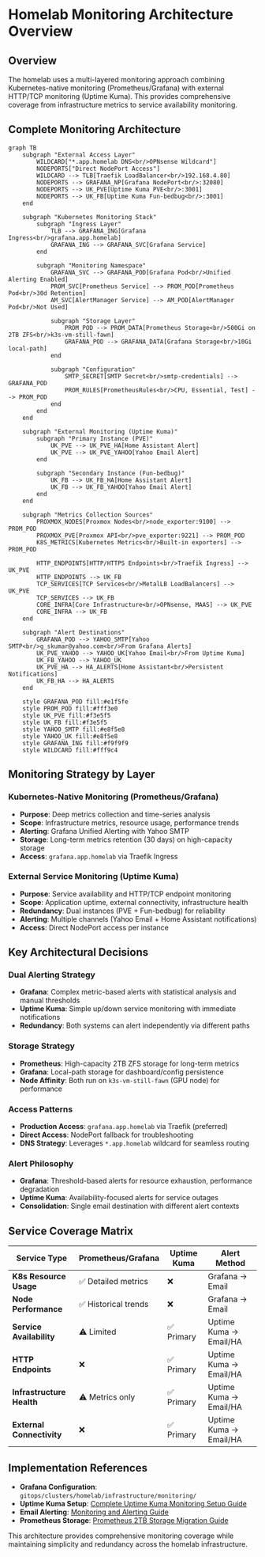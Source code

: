 # Homelab Monitoring Architecture Overview

## Overview

The homelab uses a multi-layered monitoring approach combining Kubernetes-native monitoring (Prometheus/Grafana) with external HTTP/TCP monitoring (Uptime Kuma). This provides comprehensive coverage from infrastructure metrics to service availability monitoring.

## Complete Monitoring Architecture

```mermaid
graph TB
    subgraph "External Access Layer"
        WILDCARD["*.app.homelab DNS<br/>OPNsense Wildcard"] 
        NODEPORTS["Direct NodePort Access"]
        WILDCARD --> TLB[Traefik LoadBalancer<br/>192.168.4.80]
        NODEPORTS --> GRAFANA_NP[Grafana NodePort<br/>:32080]
        NODEPORTS --> UK_PVE[Uptime Kuma PVE<br/>:3001]
        NODEPORTS --> UK_FB[Uptime Kuma Fun-bedbug<br/>:3001]
    end
    
    subgraph "Kubernetes Monitoring Stack"
        subgraph "Ingress Layer"
            TLB --> GRAFANA_ING[Grafana Ingress<br/>grafana.app.homelab]
            GRAFANA_ING --> GRAFANA_SVC[Grafana Service]
        end
        
        subgraph "Monitoring Namespace"
            GRAFANA_SVC --> GRAFANA_POD[Grafana Pod<br/>Unified Alerting Enabled]
            PROM_SVC[Prometheus Service] --> PROM_POD[Prometheus Pod<br/>30d Retention]
            AM_SVC[AlertManager Service] --> AM_POD[AlertManager Pod<br/>Not Used]
            
            subgraph "Storage Layer"
                PROM_POD --> PROM_DATA[Prometheus Storage<br/>500Gi on 2TB ZFS<br/>k3s-vm-still-fawn]
                GRAFANA_POD --> GRAFANA_DATA[Grafana Storage<br/>10Gi local-path]
            end
            
            subgraph "Configuration"
                SMTP_SECRET[SMTP Secret<br/>smtp-credentials] --> GRAFANA_POD
                PROM_RULES[PrometheusRules<br/>CPU, Essential, Test] --> PROM_POD
            end
        end
    end
    
    subgraph "External Monitoring (Uptime Kuma)"
        subgraph "Primary Instance (PVE)"
            UK_PVE --> UK_PVE_HA[Home Assistant Alert]
            UK_PVE --> UK_PVE_YAHOO[Yahoo Email Alert]
        end
        
        subgraph "Secondary Instance (Fun-bedbug)"  
            UK_FB --> UK_FB_HA[Home Assistant Alert]
            UK_FB --> UK_FB_YAHOO[Yahoo Email Alert]
        end
    end
    
    subgraph "Metrics Collection Sources"
        PROXMOX_NODES[Proxmox Nodes<br/>node_exporter:9100] --> PROM_POD
        PROXMOX_PVE[Proxmox API<br/>pve_exporter:9221] --> PROM_POD
        K8S_METRICS[Kubernetes Metrics<br/>Built-in exporters] --> PROM_POD
        
        HTTP_ENDPOINTS[HTTP/HTTPS Endpoints<br/>Traefik Ingress] --> UK_PVE
        HTTP_ENDPOINTS --> UK_FB
        TCP_SERVICES[TCP Services<br/>MetalLB LoadBalancers] --> UK_PVE
        TCP_SERVICES --> UK_FB
        CORE_INFRA[Core Infrastructure<br/>OPNsense, MAAS] --> UK_PVE
        CORE_INFRA --> UK_FB
    end
    
    subgraph "Alert Destinations"
        GRAFANA_POD --> YAHOO_SMTP[Yahoo SMTP<br/>g_skumar@yahoo.com<br/>From Grafana Alerts]
        UK_PVE_YAHOO --> YAHOO_UK[Yahoo Email<br/>From Uptime Kuma]
        UK_FB_YAHOO --> YAHOO_UK
        UK_PVE_HA --> HA_ALERTS[Home Assistant<br/>Persistent Notifications]
        UK_FB_HA --> HA_ALERTS
    end
    
    style GRAFANA_POD fill:#e1f5fe
    style PROM_POD fill:#fff3e0
    style UK_PVE fill:#f3e5f5
    style UK_FB fill:#f3e5f5
    style YAHOO_SMTP fill:#e8f5e8
    style YAHOO_UK fill:#e8f5e8
    style GRAFANA_ING fill:#f9f9f9
    style WILDCARD fill:#fff9c4
```

## Monitoring Strategy by Layer

### **Kubernetes-Native Monitoring (Prometheus/Grafana)**
- **Purpose**: Deep metrics collection and time-series analysis
- **Scope**: Infrastructure metrics, resource usage, performance trends
- **Alerting**: Grafana Unified Alerting with Yahoo SMTP
- **Storage**: Long-term metrics retention (30 days) on high-capacity storage
- **Access**: `grafana.app.homelab` via Traefik Ingress


### **External Service Monitoring (Uptime Kuma)**  
- **Purpose**: Service availability and HTTP/TCP endpoint monitoring
- **Scope**: Application uptime, external connectivity, infrastructure health
- **Redundancy**: Dual instances (PVE + Fun-bedbug) for reliability
- **Alerting**: Multiple channels (Yahoo Email + Home Assistant notifications)
- **Access**: Direct NodePort access per instance

## Key Architectural Decisions

### **Dual Alerting Strategy**
- **Grafana**: Complex metric-based alerts with statistical analysis and manual thresholds
- **Uptime Kuma**: Simple up/down service monitoring with immediate notifications
- **Redundancy**: Both systems can alert independently via different paths

### **Storage Strategy**
- **Prometheus**: High-capacity 2TB ZFS storage for long-term metrics
- **Grafana**: Local-path storage for dashboard/config persistence
- **Node Affinity**: Both run on `k3s-vm-still-fawn` (GPU node) for performance

### **Access Patterns**
- **Production Access**: `grafana.app.homelab` via Traefik (preferred)
- **Direct Access**: NodePort fallback for troubleshooting
- **DNS Strategy**: Leverages `*.app.homelab` wildcard for seamless routing

### **Alert Philosophy**
- **Grafana**: Threshold-based alerts for resource exhaustion, performance degradation  
- **Uptime Kuma**: Availability-focused alerts for service outages
- **Consolidation**: Single email destination with different alert contexts

## Service Coverage Matrix

| Service Type | Prometheus/Grafana | Uptime Kuma | Alert Method |
|---|---|---|---|
| **K8s Resource Usage** | ✅ Detailed metrics | ❌ | Grafana → Email |
| **Node Performance** | ✅ Historical trends | ❌ | Grafana → Email |
| **Service Availability** | ⚠️ Limited | ✅ Primary | Uptime Kuma → Email/HA |
| **HTTP Endpoints** | ❌ | ✅ Primary | Uptime Kuma → Email/HA |
| **Infrastructure Health** | ⚠️ Metrics only | ✅ Primary | Uptime Kuma → Email/HA |
| **External Connectivity** | ❌ | ✅ Primary | Uptime Kuma → Email/HA |

## Implementation References

- **Grafana Configuration**: `gitops/clusters/homelab/infrastructure/monitoring/`
- **Uptime Kuma Setup**: [Complete Uptime Kuma Monitoring Setup Guide](uptime-kuma-monitoring-complete-guide.md)
- **Email Alerting**: [Monitoring and Alerting Guide](monitoring-alerting-guide.md)
- **Prometheus Storage**: [Prometheus 2TB Storage Migration Guide](prometheus-2tb-migration-guide.md)

This architecture provides comprehensive monitoring coverage while maintaining simplicity and redundancy across the homelab infrastructure.